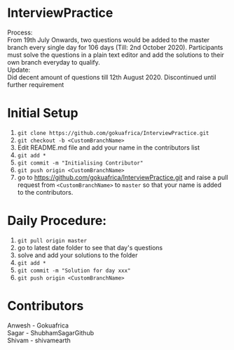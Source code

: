 # InterviewPractice
Process:  
From 19th July Onwards, two questions would be added to the master branch every single day for 106 days (Till: 2nd October 2020).
Participants must solve the questions in a plain text editor and add the solutions to their own branch everyday to qualify.  
Update:  
Did decent amount of questions till 12th August 2020. Discontinued until further requirement

# Initial Setup
1) ```git clone https://github.com/gokuafrica/InterviewPractice.git```
2) ```git checkout -b <CustomBranchName>```
3) Edit README.md file and add your name in the contributors list
4) ```git add *```
5) ```git commit -m "Initialising Contributor"```
6) ```git push origin <CustomBranchName>```
7) go to https://github.com/gokuafrica/InterviewPractice.git and raise a pull request from ```<CustomBranchName>``` to ```master``` so that your name is added to the contributors.

# Daily Procedure:
1) ```git pull origin master```
2) go to latest date folder to see that day's questions
3) solve and add your solutions to the folder
4) ```git add *```
5) ```git commit -m "Solution for day xxx"```
6) ```git push origin <CustomBranchName>```

# Contributors
Anwesh - Gokuafrica  
Sagar - ShubhamSagarGithub  
Shivam - shivamearth
